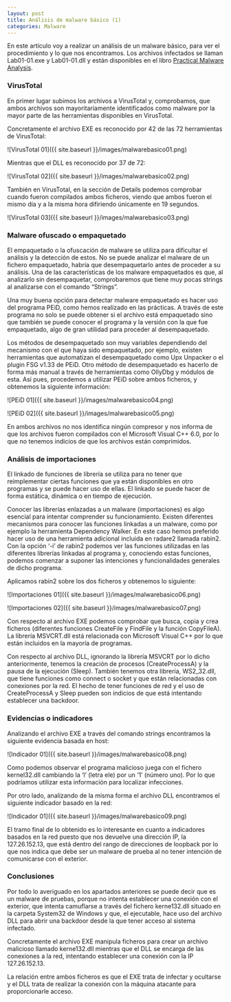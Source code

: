 ```yaml
---
layout: post
title: Análisis de malware básico (1)
categories: Malware
---
```


En este artículo voy a realizar un análisis de un malware básico, para ver el procedimiento y lo que nos encontramos. Los archivos infectados se llaman Lab01-01.exe y Lab01-01.dll y están disponibles en el libro [Practical Malware Analysis](https://nostarch.com/malware).

### VirusTotal

En primer lugar subimos los archivos a VirusTotal y, comprobamos, que ambos archivos son mayoritariamente identificados como malware por la mayor parte de las herramientas disponibles en VirusTotal. 

Concretamente el archivo EXE es reconocido por 42 de las 72 herramientas de VirusTotal:

![VirusTotal 01]({{ site.baseurl }}/images/malwarebasico01.png)

Mientras que el DLL es reconocido por 37 de 72:

![VirusTotal 02]({{ site.baseurl }}/images/malwarebasico02.png)

También en VirusTotal, en la sección de Details podemos comprobar cuando fueron compilados ambos ficheros, viendo que ambos fueron el mismo día y a la misma hora difiriendo únicamente en 19 segundos.

![VirusTotal 03]({{ site.baseurl }}/images/malwarebasico03.png)

### Malware ofuscado o empaquetado

El empaquetado o la ofuscación de malware se utiliza para dificultar el análisis y la detección de estos. No se puede analizar el malware de un fichero empaquetado, habría que desempaquetarlo antes de proceder a su análisis. Una de las características de los malware empaquetados es que, al analizarlo sin desempaquetar, comprobaremos que tiene muy pocas strings al analizarse con el comando “Strings”.

Una muy buena opción para detectar malware empaquetado es hacer uso del programa PEiD, como hemos realizado en las prácticas. A través de este programa no solo se puede obtener si el archivo está empaquetado sino que también se puede conocer el programa y la versión con la que fue empaquetado, algo de gran utilidad para proceder al desempaquetado.

Los métodos de desempaquetado son muy variables dependiendo del mecanismo con el que haya sido empaquetado, por ejemplo, existen herramientas que automatizan el desempaquetado como Upx Unpacker o el plugin FSG v1.33 de PEiD. Otro método de desempaquetado es hacerlo de forma más manual a través de herramientas como OllyDbg y módulos de esta.
Así pues, procedemos a utilizar PEiD sobre ambos ficheros, y obtenemos la siguiente información:

![PEiD 01]({{ site.baseurl }}/images/malwarebasico04.png)

![PEiD 02]({{ site.baseurl }}/images/malwarebasico05.png)

En ambos archivos no nos identifica ningún compresor y nos informa de que los archivos fueron compilados con el Microsoft Visual C++ 6.0, por lo que no tenemos indicios de que los archivos están comprimidos.

### Análisis de importaciones

El linkado de funciones de librería se utiliza para no tener que reimplementar ciertas funciones que ya están disponibles en otro programas y se puede hacer uso de ellas. El linkado se puede hacer de forma estática, dinámica o en tiempo de ejecución.
   
Conocer las librerías enlazadas a un malware (importaciones) es algo esencial para intentar comprender su funcionamiento. Existen diferentes mecanismos para conocer las funciones linkadas a un malware, como por ejemplo la herramienta Dependency Walker. En este caso hemos preferido hacer uso de una herramienta adicional incluida en radare2 llamada rabin2. Con la opción ‘-i’ de rabin2 podemos ver las funciones utilizadas en las diferentes librerías linkadas al programa y, conociendo estas funciones, podemos comenzar a suponer las intenciones y funcionalidades generales de dicho programa.

Aplicamos rabin2 sobre los dos ficheros y obtenemos lo siguiente:

![Importaciones 01]({{ site.baseurl }}/images/malwarebasico06.png)

![Importaciones 02]({{ site.baseurl }}/images/malwarebasico07.png)

Con respecto al archivo EXE podemos comprobar que busca, copia y crea ficheros (diferentes funciones CreateFile y FindFile y la función CopyFileA). La librería MSVCRT.dll está relacionada con Microsoft Visual C++ por lo que están incluidos en la mayoría de programas.

Con respecto al archivo DLL, ignorando la librería MSVCRT por lo dicho anteriormente, tenemos la creación de procesos (CreateProcessA) y la pausa de la ejecución (Sleep). También tenemos otra librería, WS2_32.dll, que tiene funciones como connect o socket y que están relacionadas con conexiones por la red. El hecho de tener funciones de red y el uso de CreateProcessA y Sleep pueden son indicios de que está intentando establecer una backdoor.

### Evidencias o indicadores

Analizando el archivo EXE a través del comando strings encontramos la siguiente evidencia basada en host:

![Indicador 01]({{ site.baseurl }}/images/malwarebasico08.png)

Como podemos observar el programa malicioso juega con el fichero kernel32.dll cambiando la ‘l’ (letra ele) por un ‘1’ (número uno). Por lo que podríamos utilizar esta información para localizar infecciones.

Por otro lado, analizando de la misma forma el archivo DLL encontramos el siguiente indicador basado en la red:

![Indicador 01]({{ site.baseurl }}/images/malwarebasico09.png)

El tramo final de lo obtenido es lo interesante en cuanto a indicadores basados en la red puesto que nos devuelve una dirección IP, la 127.26.152.13, que está dentro del rango de direcciones de loopback por lo que nos indica que debe ser un malware de prueba al no tener intención de comunicarse con el exterior.

### Conclusiones

Por todo lo averiguado en los apartados anteriores se puede decir que es un malware de pruebas, porque no intenta establecer una conexión con el exterior, que intenta camuflarse a través del fichero kerne132.dll situado en la carpeta System32 de Windows y que, el ejecutable, hace uso del archivo DLL para abrir una backdoor desde la que tener acceso al sistema infectado.

Concretamente el archivo EXE manipula ficheros para crear un archivo malicioso llamado kerne132.dll mientras que el DLL se encarga de las conexiones a la red, intentando establecer una conexión con la IP 127.26.152.13.

La relación entre ambos ficheros es que el EXE trata de infectar y ocultarse y el DLL trata de realizar la conexión con la máquina atacante para proporcionarle acceso. 
